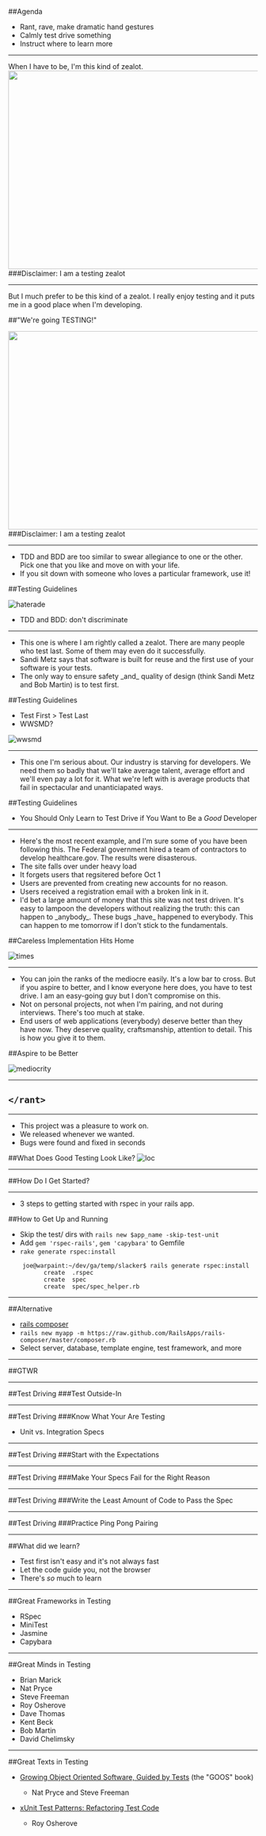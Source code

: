 ##Agenda
* Rant, rave, make dramatic hand gestures
* Calmly test drive something
* Instruct where to learn more

---

<aside class="notes">
When I have to be, I'm this kind of zealot.
</aside>

<img src="../../assets/enforcer.jpg" height="400" width="550">
###Disclaimer: I am a testing zealot

---
<aside class="notes">
But I much prefer to be this kind of a zealot. I really enjoy testing and it puts me in a good place when I'm developing.
</aside>

##"We're going TESTING!"

<img src="../../assets/testing.jpg" height="400" width="550">
###Disclaimer: I am a testing zealot

---

<aside class="notes">
<ul>
<li>
TDD and BDD are too similar to swear allegiance to one or the other. Pick one that you like and move on with your life. 
<li>
If you sit down with someone who loves a particular framework, use it!
</ul>
</aside>
  
##Testing Guidelines

![haterade](../../assets/haterade.gif)

* TDD and BDD: don't discriminate

---
<aside class="notes">
<ul>
<li>
This one is where I am rightly called a zealot. There are many people who test last. Some of them may even do it successfully.
<li>
Sandi Metz says that software is built for reuse and the first use of your software is your tests.
<li>
The only way to ensure safety _and_ quality of design (think Sandi Metz and Bob Martin) is to test first.
</ul>
</aside>

##Testing Guidelines

* Test First > Test Last
* WWSMD?

![wwsmd](../../assets/wwsmd.jpg)

---
<aside class="notes">
<ul>
<li>
This one I'm serious about. Our industry is starving for developers. We need them so badly that we'll take average talent, average effort and we'll even pay a lot for it. What we're left with is average products that fail in spectacular and unanticiapated ways.
</ul>
</aside>

##Testing Guidelines

* You Should Only Learn to Test Drive if You Want to Be a *Good* Developer

---
<aside class="notes">
<ul>
<li>
Here's the most recent example, and I'm sure some of you have been following this. The Federal government hired a team of contractors to develop healthcare.gov. The results were disasterous.
<li>
The site falls over under heavy load
<li>
It forgets users that regsitered before Oct 1
<li>
Users are prevented from creating new accounts for no reason.
<li>
Users received a registration email with a broken link in it.
<li>
I'd bet a large amount of money that this site was not test driven. It's easy to lampoon the developers without realizing the truth: this can happen to _anybody_. These bugs _have_ happened to everybody. This can happen to me tomorrow if I don't stick to the fundamentals. 
</ul>
</aside>

##Careless Implementation Hits Home

![times](../../assets/times.png)

---
<aside class="notes">
<ul>
<li>
You can join the ranks of the mediocre easily. It's a low bar to cross. But if you aspire to better, and I know everyone here does, you have to test drive. I am an easy-going guy but I don't compromise on this. 

<li>
Not on personal projects, not when I'm pairing, and not during interviews. There's too much at stake.
<li>
End users of web applications (everybody) deserve better than they have now. They deserve quality, craftsmanship, attention to detail. This is how you give it to them.
</ul>
</aside>

##Aspire to be Better

![mediocrity](../../assets/mediocrity.jpg)

---

## `</rant>`

---
<aside class="notes">
<ul>
<li>
This project was a pleasure to work on.
<li>
We released whenever we wanted. 
<li>
Bugs were found and fixed in seconds
</ul>
</aside>

##What Does Good Testing Look Like?
![loc](../../assets/loc.png)


---

##How Do I Get Started?

---
<aside class="notes">
<ul>
<li>
3 steps to getting started with rspec in your rails app.
</ul>
</aside>

##How to Get Up and Running
* Skip the test/ dirs with `rails new $app_name -skip-test-unit`
* Add `gem 'rspec-rails'`, `gem 'capybara'` to Gemfile
* `rake generate rspec:install`

```
    joe@warpaint:~/dev/ga/temp/slacker$ rails generate rspec:install
          create  .rspec
          create  spec
          create  spec/spec_helper.rb
```

---

##Alternative
* [rails composer](http://railsapps.github.io/rails-composer/)
* `rails new myapp -m https://raw.github.com/RailsApps/rails-composer/master/composer.rb`
* Select server, database, template engine, test framework, and more

---

##GTWR

---

##Test Driving
###Test Outside-In

---

##Test Driving
###Know What Your Are Testing

* Unit vs. Integration Specs

---


##Test Driving
###Start with the Expectations

---

##Test Driving
###Make Your Specs Fail for the Right Reason

---

##Test Driving
###Write the Least Amount of Code to Pass the Spec

---

##Test Driving
###Practice Ping Pong Pairing

---

##What did we learn?

* Test first isn't easy and it's not always fast
* Let the code guide you, not the browser
* There's _so_ much to learn

---

##Great Frameworks in Testing

* RSpec
* MiniTest
* Jasmine
* Capybara

---

##Great Minds in Testing

* Brian Marick
* Nat Pryce
* Steve Freeman
* Roy Osherove
* Dave Thomas
* Kent Beck
* Bob Martin
* David Chelimsky

---
##Great Texts in Testing

* [Growing Object Oriented Software, Guided by Tests](http://www.amazon.com/Growing-Object-Oriented-Software-Guided-Tests/dp/0321503627) (the "GOOS" book)

  * Nat Pryce and Steve Freeman
* [xUnit Test Patterns: Refactoring Test Code](http://www.amazon.com/xUnit-Test-Patterns-Refactoring-Code/dp/0131495054/ref=sr_1_1?s=books&ie=UTF8&qid=1381193288&sr=1-1&keywords=xunit+test+patterns+refactoring+test+code)
  * Roy Osherove

